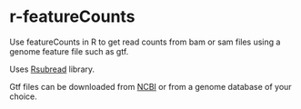 # r-featureCounts
Use featureCounts in R to get read counts from bam or sam files using a genome feature file such as gtf.

Uses [Rsubread](https://www.bioconductor.org/packages/release/bioc/html/Rsubread.html) library.

Gtf files can be downloaded from [NCBI](https://www.ncbi.nlm.nih.gov/nuccore) or from a genome database of your choice.
